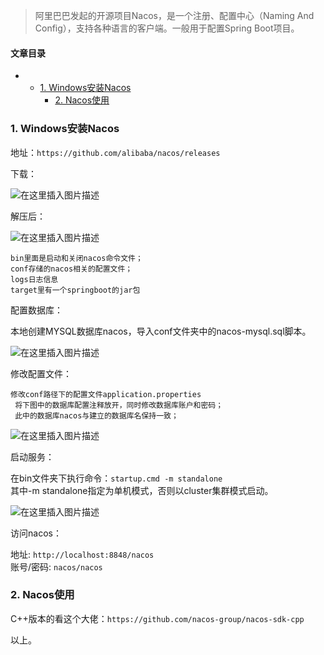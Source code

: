 







> 
> 阿里巴巴发起的开源项目Nacos，是一个注册、配置中心（Naming And Config），支持各种语言的客户端。一般用于配置Spring Boot项目。
> 
> 
> 




#### 文章目录


* + [1. Windows安装Nacos](#1_WindowsNacos_3)
	+ [2. Nacos使用](#2_Nacos_49)




### 1. Windows安装Nacos


地址：`https://github.com/alibaba/nacos/releases`


下载：


![在这里插入图片描述](https://img-blog.csdnimg.cn/8580b2d182d74f4186ec0f68f9bdd518.png)


解压后：


![在这里插入图片描述](https://img-blog.csdnimg.cn/6053263ab99a413d9eed1a22d1ab238f.png)



```
bin里面是启动和关闭nacos命令文件；
conf存储的nacos相关的配置文件；
logs日志信息
target里有一个springboot的jar包

```

配置数据库：


本地创建MYSQL数据库nacos，导入conf文件夹中的nacos-mysql.sql脚本。


![在这里插入图片描述](https://img-blog.csdnimg.cn/11111cbe93d54c55859deddb950772f3.png)


修改配置文件：



```
修改conf路径下的配置文件application.properties
 将下图中的数据库配置注释放开，同时修改数据库账户和密码；
 此中的数据库nacos与建立的数据库名保持一致；

```

![在这里插入图片描述](https://img-blog.csdnimg.cn/7f050a1c26d1422b86be9691cf05370c.png)


启动服务：


在bin文件夹下执行命令：`startup.cmd -m standalone`  
 其中-m standalone指定为单机模式，否则以cluster集群模式启动。


![在这里插入图片描述](https://img-blog.csdnimg.cn/307885844eb44f4d813c7f41d23d22ac.png)


访问nacos：


地址: `http://localhost:8848/nacos`  
 账号/密码: `nacos/nacos`


### 2. Nacos使用


C++版本的看这个大佬：`https://github.com/nacos-group/nacos-sdk-cpp`


以上。





